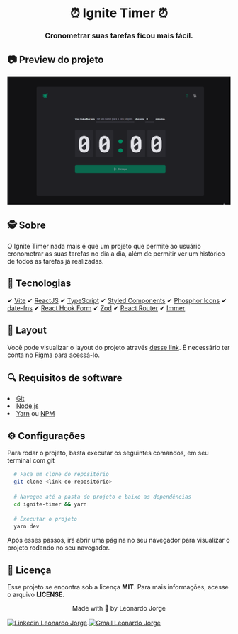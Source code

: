 <h1 align="center">
  ⏰ Ignite Timer ⏰
</h1>

<h3 align="center">
  Cronometrar suas tarefas ficou mais fácil.
</h3>

## 📷 Preview do projeto

<div align="center">
  <img width="855" alt="Ignite Timer banner" src=".github/banner.gif"/>
</div>

## 🕵️ Sobre 

O Ignite Timer nada mais é que um projeto que permite ao usuário cronometrar as suas tarefas no dia a dia, além de permitir ver um histórico de todos as tarefas já realizadas.

## 🚀 Tecnologias

✔ [Vite](https://vitejs.dev/)
✔ [ReactJS](https://reactjs.org/)
✔ [TypeScript](https://www.typescriptlang.org/)
✔ [Styled Components](https://styled-components.com/docs)
✔ [Phosphor Icons](https://phosphoricons.com/)
✔ [date-fns](https://date-fns.org/docs/Getting-Started)
✔ [React Hook Form](https://react-hook-form.com/)
✔ [Zod](https://github.com/colinhacks/zod)
✔ [React Router](https://reactrouter.com/en/v6.3.0/getting-started/overview)
✔ [Immer](https://github.com/immerjs/immer)

## 🎨 Layout

Você pode visualizar o layout do projeto através [desse link](https://www.figma.com/file/nCeslCY32mG7newtwTpuks/Ignite-Timer-(Community)?node-id=11%3A599). É necessário ter conta no [Figma](https://www.figma.com/) para acessá-lo.


## 🔍 Requisitos de software

<li><a href="https://git-scm.com">Git</a></li>
<li><a href="https://nodejs.org/en">Node.js</a></li>
<li><a href="https://yarnpkg.com/">Yarn</a> ou <a href="https://www.npmjs.com/">NPM</a></li>

## ⚙ Configurações

Para rodar o projeto, basta executar os seguintes comandos, em seu terminal com git

```bash
  # Faça um clone do repositório
  git clone <link-do-repositório>

  # Navegue até a pasta do projeto e baixe as dependências
  cd ignite-timer && yarn

  # Executar o projeto
  yarn dev
```
Após esses passos, irá abrir uma página no seu navegador para visualizar o projeto rodando no seu navegador.

## 📝 Licença
Esse projeto se encontra sob a licença <strong>MIT</strong>. Para mais informações, acesse o arquivo <strong>LICENSE</strong>.

<p align=center>Made with 💜 by Leonardo Jorge<p>
<p align="left">
    <a href="https://www.linkedin.com/in/leonardo-jorge-a88a561b6/" target="_blank">
        <img align="center" src="https://img.shields.io/badge/LinkedIn-%230077B5?style=for-the-badge&logo=linkedin&logoColor=white" alt="Linkedin Leonardo Jorge" />
    </a>
    <a href="mailto:leonardoti4437@gmail.com" target="_blank">
        <img align="center" src="https://img.shields.io/badge/Gmail-FF0000?style=for-the-badge&logo=gmail&logoColor=white" alt="Gmail Leonardo Jorge" />
    </a>
</p>
